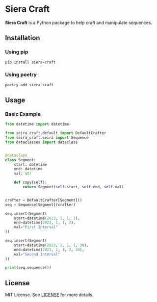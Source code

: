 # Siera Craft

**Siera Craft** is a Python package to help craft and manipulate sequences.

## Installation

### Using pip

```bash
pip install siera-craft
```

### Using poetry

```bash
poetry add siera-craft
```

## Usage

### Basic Example

```python
from datetime import datetime

from seira_craft.default import DefaultCrafter
from seira_craft.seira import Sequence
from dataclasses import dataclass


@dataclass
class Segment:
    start: datetime
    end: datetime
    val: str

    def copy(self):
        return Segment(self.start, self.end, self.val)


crafter = DefaultCrafter[Segment]()
seq = Sequence[Segment](crafter)

seq.insert(Segment(
    start=datetime(2023, 1, 1, 1), 
    end=datetime(2023, 1, 1, 2),
    val="First Interval"
))

seq.insert(Segment(
    start=datetime(2023, 1, 1, 1, 30), 
    end=datetime(2023, 1, 1, 2, 30),
    val="Second Interval"
))

print(seq.sequence())
```

## License

MIT License. See [LICENSE](LICENSE) for more details.
